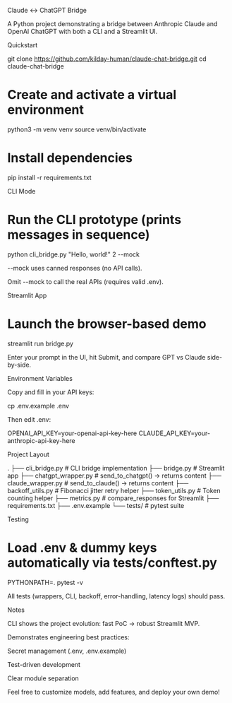 Claude ↔ ChatGPT Bridge

A Python project demonstrating a bridge between Anthropic Claude and OpenAI ChatGPT with both a CLI and a Streamlit UI.

Quickstart

git clone https://github.com/kilday-human/claude-chat-bridge.git
cd claude-chat-bridge

# Create and activate a virtual environment
python3 -m venv venv
source venv/bin/activate

# Install dependencies
pip install -r requirements.txt

CLI Mode

# Run the CLI prototype (prints messages in sequence)
python cli_bridge.py "Hello, world!" 2 --mock

--mock uses canned responses (no API calls).

Omit --mock to call the real APIs (requires valid .env).

Streamlit App

# Launch the browser-based demo
streamlit run bridge.py

Enter your prompt in the UI, hit Submit, and compare GPT vs Claude side-by-side.

Environment Variables

Copy and fill in your API keys:

cp .env.example .env

Then edit .env:

OPENAI_API_KEY=your-openai-api-key-here
CLAUDE_API_KEY=your-anthropic-api-key-here

Project Layout

.
├── cli_bridge.py          # CLI bridge implementation
├── bridge.py              # Streamlit app
├── chatgpt_wrapper.py     # send_to_chatgpt() → returns content
├── claude_wrapper.py      # send_to_claude() → returns content
├── backoff_utils.py       # Fibonacci jitter retry helper
├── token_utils.py         # Token counting helper
├── metrics.py             # compare_responses for Streamlit
├── requirements.txt
├── .env.example
└── tests/                 # pytest suite

Testing

# Load .env & dummy keys automatically via tests/conftest.py
PYTHONPATH=. pytest -v

All tests (wrappers, CLI, backoff, error-handling, latency logs) should pass.

Notes

CLI shows the project evolution: fast PoC → robust Streamlit MVP.

Demonstrates engineering best practices:

Secret management (.env, .env.example)

Test-driven development

Clear module separation

Feel free to customize models, add features, and deploy your own demo!

